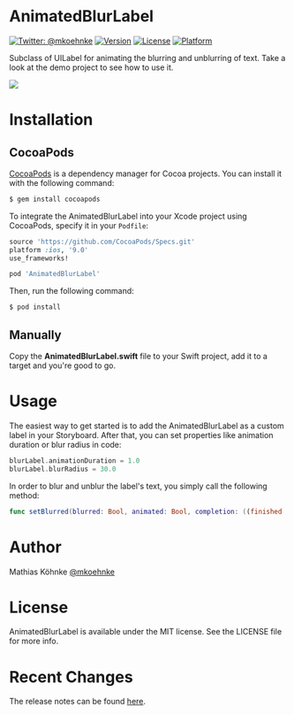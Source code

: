 # AnimatedBlurLabel

[![Twitter: @mkoehnke](https://img.shields.io/badge/contact-@mkoehnke-blue.svg?style=flat)](https://twitter.com/mkoehnke)
[![Version](https://img.shields.io/cocoapods/v/AnimatedBlurLabel.svg?style=flat)](http://cocoadocs.org/docsets/AnimatedBlurLabel)
[![License](https://img.shields.io/cocoapods/l/AnimatedBlurLabel.svg?style=flat)](http://cocoadocs.org/docsets/AnimatedBlurLabel)
[![Platform](https://img.shields.io/cocoapods/p/AnimatedBlurLabel.svg?style=flat)](http://cocoadocs.org/docsets/AnimatedBlurLabel)

Subclass of UILabel for animating the blurring and unblurring of text. Take a look at the demo project to see how to use it.

<img src="https://raw.githubusercontent.com/mkoehnke/AnimatedBlurLabel/master/Resources/AnimatedBlurLabel.gif">

# Installation

## CocoaPods
[CocoaPods](http://cocoapods.org) is a dependency manager for Cocoa projects. You can install it with the following command:

```bash
$ gem install cocoapods
```

To integrate the AnimatedBlurLabel into your Xcode project using CocoaPods, specify it in your `Podfile`:

```ruby
source 'https://github.com/CocoaPods/Specs.git'
platform :ios, '9.0'
use_frameworks!

pod 'AnimatedBlurLabel'
```

Then, run the following command:

```bash
$ pod install
```

## Manually
Copy the **AnimatedBlurLabel.swift** file to your Swift project, add it to a target and you're good to go.

# Usage
The easiest way to get started is to add the AnimatedBlurLabel as a custom label in your Storyboard. After that, you can set properties like animation duration or blur radius in code:

```swift
blurLabel.animationDuration = 1.0
blurLabel.blurRadius = 30.0
```

In order to blur and unblur the label's text, you simply call the following method:

```swift
func setBlurred(blurred: Bool, animated: Bool, completion: ((finished : Bool) -> Void)?)
```

# Author
Mathias Köhnke [@mkoehnke](http://twitter.com/mkoehnke)

# License
AnimatedBlurLabel is available under the MIT license. See the LICENSE file for more info.

# Recent Changes
The release notes can be found [here](https://github.com/mkoehnke/AnimatedBlurLabel/releases).
